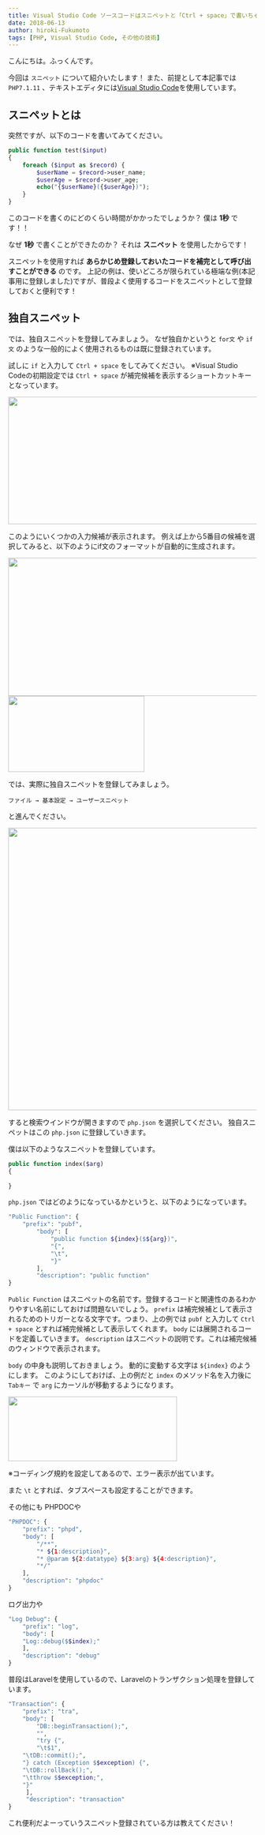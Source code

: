 ```yaml
---
title: Visual Studio Code ソースコードはスニペットと「Ctrl + space」で書いちゃいなよ
date: 2018-06-13
author: hiroki-Fukumoto
tags: [PHP, Visual Studio Code, その他の技術]
---
```


こんにちは。ふっくんです。

今回は `スニペット` について紹介いたします！
また、前提として本記事では `PHP7.1.11` 、テキストエディタには[Visual Studio Code](https://code.visualstudio.com/)を使用しています。

## スニペットとは

突然ですが、以下のコードを書いてみてください。

```php
public function test($input)
{
    foreach ($input as $record) {
        $userName = $record->user_name;
        $userAge = $record->user_age;
        echo("{$userName}({$userAge})");
    }
}
```
このコードを書くのにどのくらい時間がかかったでしょうか？
僕は **1秒** です！！

なぜ **1秒** で書くことができたのか？
それは **スニペット** を使用したからです！

スニペットを使用すれば **あらかじめ登録しておいたコードを補完として呼び出すことができる** のです。
上記の例は、使いどころが限られている極端な例(本記事用に登録しました)ですが、普段よく使用するコードをスニペットとして登録しておくと便利です！

## 独自スニペット

では、独自スニペットを登録してみましょう。
なぜ独自かというと `for文` や `if文` のような一般的によく使用されるものは既に登録されています。

試しに `if` と入力して `Ctrl + space` をしてみてください。
※Visual Studio Codeの初期設定では `Ctrl + space` が補完候補を表示するショートカットキーとなっています。

<img src="images/vscode-snippet-1.png" alt="" width="546" height="258" class="alignnone size-full wp-image-6788" />

このようにいくつかの入力候補が表示されます。
例えば上から5番目の候補を選択してみると、以下のようにif文のフォーマットが自動的に生成されます。

<img src="images/vscode-snippet-2.png" alt="" width="530" height="280" class="alignnone size-full wp-image-6791" />

<img src="images/vscode-snippet-3.png" alt="" width="276" height="154" class="alignnone size-full wp-image-6792" />

では、実際に独自スニペットを登録してみましょう。
```
ファイル → 基本設定 → ユーザースニペット
```
と進んでください。

<img src="images/vscode-snippet-4.png" alt="" width="720" height="572" class="alignnone size-full wp-image-6796" />

すると検索ウインドウが開きますので `php.json` を選択してください。
独自スニペットはこの `php.json` に登録していきます。

僕は以下のようなスニペットを登録しています。
```php
public function index($arg)
{
    
}
```

`php.json` ではどのようになっているかというと、以下のようになっています。

```php
"Public Function": {
    "prefix": "pubf",
        "body": [
            "public function ${index}($${arg})",
            "{",
            "\t",
            "}"
        ],
        "description": "public function"
}
```

`Public Function` はスニペットの名前です。登録するコードと関連性のあるわかりやすい名前にしておけば問題ないでしょう。
`prefix` は補完候補として表示されるためのトリガーとなる文字です。つまり、上の例では `pubf` と入力して `Ctrl + space` とすれば補完候補として表示してくれます。
`body` には展開されるコードを定義していきます。
`description` はスニペットの説明です。これは補完候補のウィンドウで表示されます。

`body` の中身も説明しておきましょう。
動的に変動する文字は `${index}` のようにします。
このようにしておけば、上の例だと `index` のメソッド名を入力後に `Tabキー` で `arg` にカーソルが移動するようになります。

<img src="images/vscode-snippet-5.png" alt="" width="342" height="131" class="alignnone size-full wp-image-6811" />

※コーディング規約を設定してあるので、エラー表示が出ています。

また `\t` とすれば、タブスペースも設定することができます。

その他にも PHPDOCや
```php
"PHPDOC": {
    "prefix": "phpd",
    "body": [
        "/**",
        "* ${1:description}",
        "* @param ${2:datatype} ${3:arg} ${4:description}",
        "*/"
    ],
    "description": "phpdoc"
}
```

ログ出力や
```php
"Log Debug": {
    "prefix": "log",
    "body": [
    "Log::debug($$index);"
    ],
    "description": "debug"
}
```

普段はLaravelを使用しているので、Laravelのトランザクション処理を登録しています。
```php
"Transaction": {
    "prefix": "tra",
    "body": [
        "DB::beginTransaction();",
        "",
        "try {",
        "\t$1",
	"\tDB::commit();",
	"} catch (Exception $$exception) {",
	"\tDB::rollBack();",
	"\tthrow $$exception;",
	"}"
     ],
     "description": "transaction"
}
```

これ便利だよーっていうスニペット登録されている方は教えてください！

